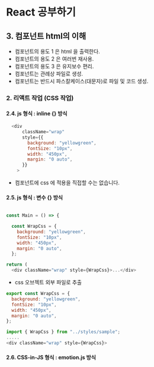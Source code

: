# React 공부하기

## 3. 컴포넌트 html의 이해

- 컴포넌트의 용도 1 은 html 을 출력한다.
- 컴포넌트의 용도 2 은 여러번 재사용.
- 컴포넌트의 용도 3 은 유지보수 편리.
- 컴포넌트는 관례상 파일로 생성.
- 컴포넌트는 반드시 파스칼케이스(대문자)로 파일 및 코드 생성.

### 2. 리액트 작업 (CSS 작업)

#### 2.4. js 형식 : inline {} 방식

```js
  <div
      className="wrap"
      style={{
        background: "yellowgreen",
        fontSize: "10px",
        width: "450px",
        margin: "0 auto",
      }}
    >
```

- 컴포넌트에 css 에 적용을 직접할 수는 없습니다.

#### 2.5. js 형식 : 변수 {} 방식

```js

const Main = () => {

  const WrapCss = {
    background: "yellowgreen",
    fontSize: "10px",
    width: "450px",
    margin: "0 auto",
  };

return (
  <div className="wrap" style={WrapCss}>...</div>
```

- css 오브젝트 외부 파일로 추출

```js
export const WrapCss = {
  background: "yellowgreen",
  fontSize: "10px",
  width: "450px",
  margin: "0 auto",
};
```

```js
import { WrapCss } from "../styles/sample";
.....
<div className="wrap" style={WrapCss}>
```

#### 2.6. CSS-in-JS 형식 : emotion.js 방식
